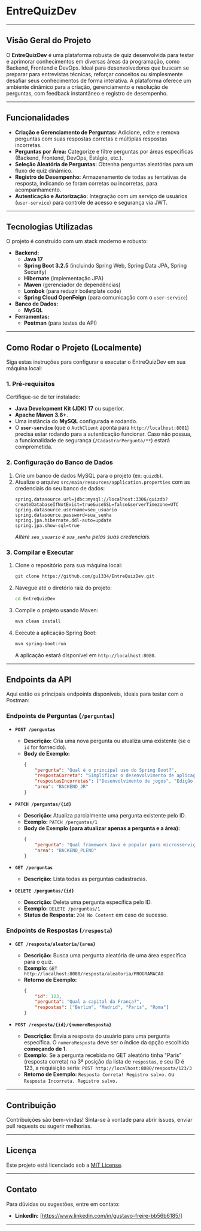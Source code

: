
# EntreQuizDev

-----

## Visão Geral do Projeto

O **EntreQuizDev** é uma plataforma robusta de quiz desenvolvida para testar e aprimorar conhecimentos em diversas áreas da programação, como Backend, Frontend e DevOps. Ideal para desenvolvedores que buscam se preparar para entrevistas técnicas, reforçar conceitos ou simplesmente desafiar seus conhecimentos de forma interativa. A plataforma oferece um ambiente dinâmico para a criação, gerenciamento e resolução de perguntas, com feedback instantâneo e registro de desempenho.

-----

## Funcionalidades

  * **Criação e Gerenciamento de Perguntas:** Adicione, edite e remova perguntas com suas respostas corretas e múltiplas respostas incorretas.
  * **Perguntas por Área:** Categorize e filtre perguntas por áreas específicas (Backend, Frontend, DevOps, Estágio, etc.).
  * **Seleção Aleatória de Perguntas:** Obtenha perguntas aleatórias para um fluxo de quiz dinâmico.
  * **Registro de Desempenho:** Armazenamento de todas as tentativas de resposta, indicando se foram corretas ou incorretas, para acompanhamento.
  * **Autenticação e Autorização:** Integração com um serviço de usuários (`user-service`) para controle de acesso e segurança via JWT.

-----

## Tecnologias Utilizadas

O projeto é construído com um stack moderno e robusto:

  * **Backend:**
      * **Java 17**
      * **Spring Boot 3.2.5** (incluindo Spring Web, Spring Data JPA, Spring Security)
      * **Hibernate** (implementação JPA)
      * **Maven** (gerenciador de dependências)
      * **Lombok** (para reduzir boilerplate code)
      * **Spring Cloud OpenFeign** (para comunicação com o `user-service`)
  * **Banco de Dados:**
      * **MySQL**
  * **Ferramentas:**
      * **Postman** (para testes de API)

-----

## Como Rodar o Projeto (Localmente)

Siga estas instruções para configurar e executar o EntreQuizDev em sua máquina local:

### 1\. Pré-requisitos

Certifique-se de ter instalado:

  * **Java Development Kit (JDK) 17** ou superior.
  * **Apache Maven 3.6+**.
  * Uma instância do **MySQL** configurada e rodando.
  * O **`user-service`** (que o `AuthClient` aponta para `http://localhost:8081`) precisa estar rodando para a autenticação funcionar. Caso não possua, a funcionalidade de segurança (`/CadastrarPergunta/**`) estará comprometida.

### 2\. Configuração do Banco de Dados

1.  Crie um banco de dados MySQL para o projeto (ex: `quizdb`).
2.  Atualize o arquivo `src/main/resources/application.properties` com as credenciais do seu banco de dados:
    ```properties
    spring.datasource.url=jdbc:mysql://localhost:3306/quizdb?createDatabaseIfNotExist=true&useSSL=false&serverTimezone=UTC
    spring.datasource.username=seu_usuario
    spring.datasource.password=sua_senha
    spring.jpa.hibernate.ddl-auto=update
    spring.jpa.show-sql=true
    ```
    *Altere `seu_usuario` e `sua_senha` pelas suas credenciais.*

### 3\. Compilar e Executar

1.  Clone o repositório para sua máquina local:
    ```bash
    git clone https://github.com/gu1334/EntreQuizDev.git
    ```
2.  Navegue até o diretório raiz do projeto:
    ```bash
    cd EntreQuizDev
    ```
3.  Compile o projeto usando Maven:
    ```bash
    mvn clean install
    ```
4.  Execute a aplicação Spring Boot:
    ```bash
    mvn spring-boot:run
    ```
    A aplicação estará disponível em `http://localhost:8080`.

-----

## Endpoints da API

Aqui estão os principais endpoints disponíveis, ideais para testar com o Postman:

### Endpoints de Perguntas (`/perguntas`)

  * **`POST /perguntas`**

      * **Descrição:** Cria uma nova pergunta ou atualiza uma existente (se o `id` for fornecido).
      * **Body de Exemplo:**
        ```json
        {
            "pergunta": "Qual é o principal uso do Spring Boot?",
            "respostaCorreta": "Simplificar o desenvolvimento de aplicações Spring",
            "respostasIncorretas": ["Desenvolvimento de jogos", "Edição de vídeo", "Criação de websites estáticos"],
            "area": "BACKEND_JR"
        }
        ```

  * **`PATCH /perguntas/{id}`**

      * **Descrição:** Atualiza parcialmente uma pergunta existente pelo ID.
      * **Exemplo:** `PATCH /perguntas/1`
      * **Body de Exemplo (para atualizar apenas a pergunta e a área):**
        ```json
        {
            "pergunta": "Qual framework Java é popular para microsserviços?",
            "area": "BACKEND_PLENO"
        }
        ```

  * **`GET /perguntas`**

      * **Descrição:** Lista todas as perguntas cadastradas.

  * **`DELETE /perguntas/{id}`**

      * **Descrição:** Deleta uma pergunta específica pelo ID.
      * **Exemplo:** `DELETE /perguntas/1`
      * **Status de Resposta:** `204 No Content` em caso de sucesso.

### Endpoints de Respostas (`/resposta`)

  * **`GET /resposta/aleatoria/{area}`**

      * **Descrição:** Busca uma pergunta aleatória de uma área específica para o quiz.
      * **Exemplo:** `GET http://localhost:8080/resposta/aleatoria/PROGRAMACAO`
      * **Retorno de Exemplo:**
        ```json
        {
            "id": 123,
            "pergunta": "Qual a capital da França?",
            "respostas": ["Berlim", "Madrid", "Paris", "Roma"]
        }
        ```

  * **`POST /resposta/{id}/{numeroResposta}`**

      * **Descrição:** Envia a resposta do usuário para uma pergunta específica. O `numeroResposta` deve ser o índice da opção escolhida **começando de 1**.
      * **Exemplo:** Se a pergunta recebida no GET aleatório tinha "Paris" (resposta correta) na 3ª posição da lista de `respostas`, e seu ID é 123, a requisição seria:
        `POST http://localhost:8080/resposta/123/3`
      * **Retorno de Exemplo:** `Resposta Correta! Registro salvo.` ou `Resposta Incorreta. Registro salvo.`

-----

## Contribuição

Contribuições são bem-vindas\! Sinta-se à vontade para abrir issues, enviar pull requests ou sugerir melhorias.

-----

## Licença

Este projeto está licenciado sob a [MIT License](https://opensource.org/licenses/MIT).

-----

## Contato

Para dúvidas ou sugestões, entre em contato:

  * **LinkedIn:** [https://www.linkedin.com/in/gustavo-freire-bb56b6185/]

-----
